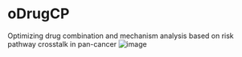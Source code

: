 # oDrugCP
Optimizing drug combination and mechanism analysis based on risk pathway crosstalk in pan-cancer
![image]([https://github.com/ouqiyjl/oDrugCP/blob/main/Figure%201.pdf](https://github.com/ouqiyjl/oDrugCP/blob/main/Figure%201.png)https://github.com/ouqiyjl/oDrugCP/blob/main/Figure%201.png)
